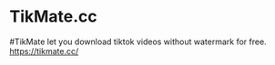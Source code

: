 # TikMate.cc
#TikMate let you download tiktok videos without watermark for free.
https://tikmate.cc/
